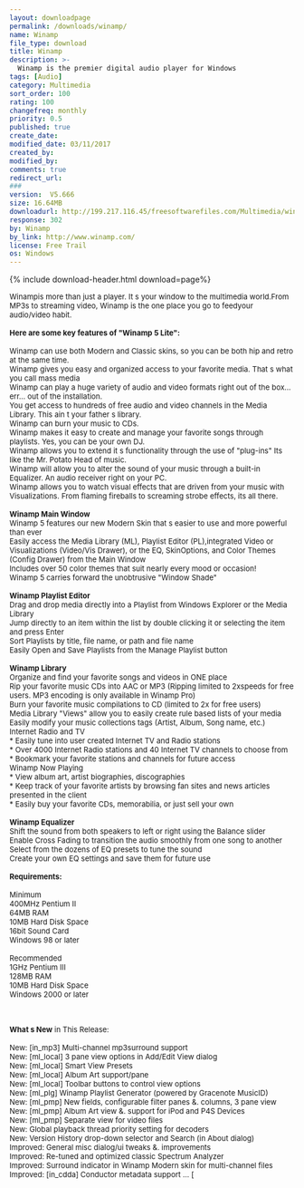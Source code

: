 ```yaml
---
layout: downloadpage
permalink: /downloads/winamp/
name: Winamp
file_type: download
title: Winamp
description: >-
  Winamp is the premier digital audio player for Windows
tags: [Audio]
category: Multimedia
sort_order: 100
rating: 100
changefreq: monthly
priority: 0.5
published: true
create_date:
modified_date: 03/11/2017
created_by:
modified_by:
comments: true
redirect_url:
###
version:  V5.666
size: 16.64MB
downloadurl: http://199.217.116.45/freesoftwarefiles.com/Multimedia/winamp5666_full_all.exe
response: 302
by: Winamp
by_link: http://www.winamp.com/
license: Free Trail
os: Windows
---
```


{% include download-header.html download=page%}

<p style="fix-download-text !important">
<p><font size="2"><p>Winampis more than just a player. It s your window to the multimedia world.From MP3s to streaming video, Winamp is the one place you go to feedyour audio/video habit. <br />
<br />
<span><strong>Here are some key features of "Winamp 5 Lite":</strong></span><br />
<br />
Winamp can use both Modern and Classic skins, so you can be both hip and retro at the same time.<br />
Winamp gives you easy and organized access to your favorite media. That s what you call mass media<br />
Winamp can play a huge variety of audio and video formats right out of the box... err... out of the installation.<br />
You get access to hundreds of free audio and video channels in the Media Library. This ain t your father s library.<br />
Winamp can burn your music to CDs.<br />
Winamp makes it easy to create and manage your favorite songs through playlists. Yes, you can be your own DJ.<br />
Winamp allows you to extend it s functionality through the use of "plug-ins" Its like the Mr. Potato Head of music.<br />
Winamp will allow you to alter the sound of your music through a built-in Equalizer. An audio receiver right on your PC.<br />
Winamp allows you to watch visual effects that are driven from your music with Visualizations. From flaming fireballs to screaming strobe effects, its all there.<br />
<br />
<strong>Winamp Main Window </strong><br />
Winamp 5 features our new Modern Skin that s easier to use and more powerful than ever <br />
Easily access the Media Library (ML), Playlist Editor (PL),integrated Video or Visualizations (Video/Vis Drawer), or the EQ, SkinOptions, and Color Themes (Config Drawer) from the Main Window <br />
Includes over 50 color themes that suit nearly every mood or occasion! <br />
Winamp 5 carries forward the unobtrusive "Window Shade"<br />
<br />
<strong>Winamp Playlist Editor </strong><br />
Drag and drop media directly into a Playlist from Windows Explorer or the Media Library <br />
Jump directly to an item within the list by double clicking it or selecting the item and press Enter <br />
Sort Playlists by title, file name, or path and file name <br />
Easily Open and Save Playlists from the Manage Playlist button<br />
<br />
<strong>Winamp Library </strong><br />
Organize and find your favorite songs and videos in ONE place <br />
Rip your favorite music CDs into AAC or MP3 (Ripping limited to 2xspeeds for free users. MP3 encoding is only available in Winamp Pro) <br />
Burn your favorite music compilations to CD (limited to 2x for free users) <br />
Media Library "Views" allow you to easily create rule based lists of your media <br />
Easily modify your music collections tags (Artist, Album, Song name, etc.)<br />
Internet Radio and TV <br />
* Easily tune into user created Internet TV and Radio stations <br />
* Over 4000 Internet Radio stations and 40 Internet TV channels to choose from <br />
* Bookmark your favorite stations and channels for future access <br />
Winamp Now Playing<br />
* View album art, artist biographies, discographies <br />
* Keep track of your favorite artists by browsing fan sites and news articles presented in the client <br />
* Easily buy your favorite CDs, memorabilia, or just sell your own <br />
<br />
<strong>Winamp Equalizer </strong><br />
Shift the sound from both speakers to left or right using the Balance slider <br />
Enable Cross Fading to transition the audio smoothly from one song to another <br />
Select from the dozens of EQ presets to tune the sound <br />
Create your own EQ settings and save them for future use<br />
<br />
<span><strong>Requirements:</strong></span><br />
<br />
Minimum<br />
400MHz Pentium II<br />
64MB RAM<br />
10MB Hard Disk Space<br />
16bit Sound Card<br />
Windows 98 or later<br />
<br />
Recommended<br />
1GHz Pentium III<br />
128MB RAM<br />
10MB Hard Disk Space<br />
Windows 2000 or later</p>
<div class="celltext_big"><br />
<br />
<strong>What s New</strong> in This Release:<br />
<br />
New: [in_mp3] Multi-channel mp3surround support <br />
New: [ml_local] 3 pane view options in Add/Edit View dialog <br />
New: [ml_local] Smart View Presets <br />
New: [ml_local] Album Art support/pane <br />
New: [ml_local] Toolbar buttons to control view options <br />
New: [ml_plg] Winamp Playlist Generator (powered by Gracenote MusicID) <br />
New: [ml_pmp] New fields, configurable filter panes &amp;. columns, 3 pane view <br />
New: [ml_pmp] Album Art view &amp;. support for iPod and P4S Devices <br />
New: [ml_pmp] Separate view for video files <br />
New: Global playback thread priority setting for decoders <br />
New: Version History drop-down selector and Search (in About dialog) <br />
Improved: General misc dialog/ui tweaks &amp;. improvements <br />
Improved: Re-tuned and optimized classic Spectrum Analyzer <br />
Improved: Surround indicator in Winamp Modern skin for multi-channel files <br />
Improved: [in_cdda] Conductor metadata support ... [</div></p></p>
